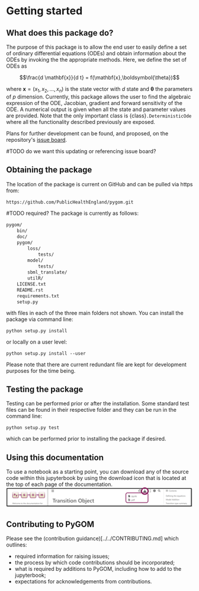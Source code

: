 # Getting started

## What does this package do?

The purpose of this package is to allow the end user to easily define a
set of ordinary differential equations (ODEs) and obtain information
about the ODEs by invoking the the appropriate methods. Here, we define
the set of ODEs as

$$\frac{d \mathbf{x}}{d t} = f(\mathbf{x},\boldsymbol{\theta})$$

where $\mathbf{x} = \left(x_{1},x_{2},\ldots,x_{n}\right)$ is the state
vector with $d$ state and $\boldsymbol{\theta}$ the parameters of $p$
dimension. Currently, this package allows the user to find the algebraic
expression of the ODE, Jacobian, gradient and forward sensitivity of the
ODE. A numerical output is given when all the state and parameter values
are provided. Note that the only important class is
{class}`.DeterministicOde` where all the
functionality described previously are exposed.

Plans for further development can be found, and proposed, on the repository's [issue board](https://github.com/ukhsa-collaboration/pygom/issues).

#TODO do we want this updating or referencing issue board?

## Obtaining the package 

The location of the package is current on GitHub and can be pulled via
https from:

    https://github.com/PublicHealthEngland/pygom.git

#TODO required?
The package is currently as follows:

    pygom/
        bin/
        doc/
        pygom/
            loss/
                tests/
            model/
                tests/
            sbml_translate/
            utilR/
        LICENSE.txt
        README.rst
        requirements.txt
        setup.py

with files in each of the three main folders not shown. You can install
the package via command line:

    python setup.py install

or locally on a user level:

    python setup.py install --user

Please note that there are current redundant file are kept for
development purposes for the time being.

## Testing the package

Testing can be performed prior or after the installation. Some standard
test files can be found in their respective folder and they can be run
in the command line:

    python setup.py test

which can be performed prior to installing the package if desired.

## Using this documentation
To use a notebook as a starting point, you can download any of the source code within this jupyterbook by using the download icon that is located at the top of each page of the documentation.
![download file](../images/download.png)

## Contributing to PyGOM

Please see the (contribution guidance)[../../CONTRIBUTING.md] which outlines:
- required information for raising issues;
- the process by which code contributions should be incorporated;
- what is required by additions to PyGOM, including how to add to the jupyterbook;
- expectations for acknowledgements from contributions.
